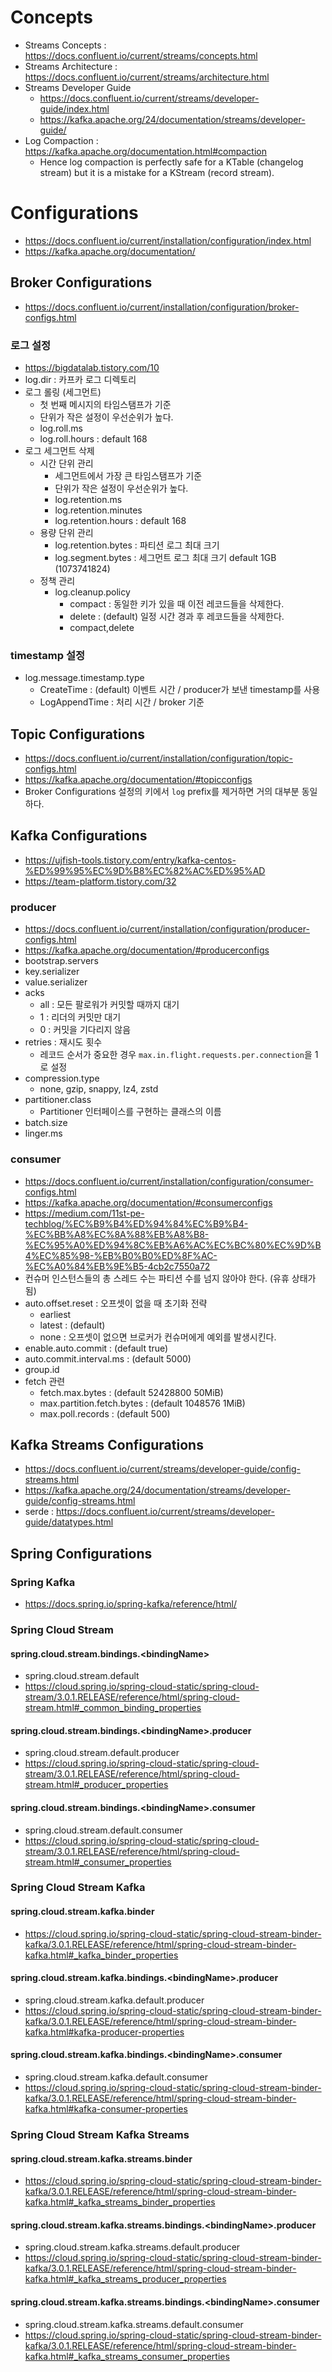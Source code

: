# Concepts

* Streams Concepts : <https://docs.confluent.io/current/streams/concepts.html>
* Streams Architecture : <https://docs.confluent.io/current/streams/architecture.html>
* Streams Developer Guide
  * <https://docs.confluent.io/current/streams/developer-guide/index.html>
  * <https://kafka.apache.org/24/documentation/streams/developer-guide/>
* Log Compaction : <https://kafka.apache.org/documentation.html#compaction>
  * Hence log compaction is perfectly safe for a KTable (changelog stream) but it is a mistake for a KStream (record stream).

# Configurations

* <https://docs.confluent.io/current/installation/configuration/index.html>
* <https://kafka.apache.org/documentation/>

## Broker Configurations

* <https://docs.confluent.io/current/installation/configuration/broker-configs.html>

### 로그 설정

* <https://bigdatalab.tistory.com/10>
* log.dir : 카프카 로그 디렉토리
* 로그 롤링 (세그먼트)
  * 첫 번째 메시지의 타임스탬프가 기준
  * 단위가 작은 설정이 우선순위가 높다.
  * log.roll.ms
  * log.roll.hours : default 168
* 로그 세그먼트 삭제
  * 시간 단위 관리
    * 세그먼트에서 가장 큰 타임스탬프가 기준
    * 단위가 작은 설정이 우선순위가 높다.
    * log.retention.ms
    * log.retention.minutes
    * log.retention.hours : default 168
  * 용량 단위 관리
    * log.retention.bytes : 파티션 로그 최대 크기
    * log.segment.bytes : 세그먼트 로그 최대 크기 default 1GB (1073741824)
  * 정책 관리
    * log.cleanup.policy
      * compact : 동일한 키가 있을 때 이전 레코드들을 삭제한다.
      * delete : (default) 일정 시간 경과 후 레코드들을 삭제한다.
      * compact,delete

### timestamp 설정

* log.message.timestamp.type
  * CreateTime : (default) 이벤트 시간 / producer가 보낸 timestamp를 사용
  * LogAppendTime : 처리 시간 / broker 기준

## Topic Configurations

* <https://docs.confluent.io/current/installation/configuration/topic-configs.html>
* <https://kafka.apache.org/documentation/#topicconfigs>
* Broker Configurations 설정의 키에서 `log` prefix를 제거하면 거의 대부분 동일하다.


## Kafka Configurations

* <https://ujfish-tools.tistory.com/entry/kafka-centos-%ED%99%95%EC%9D%B8%EC%82%AC%ED%95%AD>
* <https://team-platform.tistory.com/32>

### producer

* <https://docs.confluent.io/current/installation/configuration/producer-configs.html>
* <https://kafka.apache.org/documentation/#producerconfigs>
* bootstrap.servers
* key.serializer
* value.serializer
* acks
  * all : 모든 팔로워가 커밋할 때까지 대기
  * 1 : 리더의 커밋만 대기
  * 0 : 커밋을 기다리지 않음
* retries : 재시도 횟수
  * 레코드 순서가 중요한 경우 `max.in.flight.requests.per.connection`을 1로 설정
* compression.type
  * none, gzip, snappy, lz4, zstd
* partitioner.class
  * Partitioner 인터페이스를 구현하는 클래스의 이름
* batch.size
* linger.ms

### consumer

* <https://docs.confluent.io/current/installation/configuration/consumer-configs.html>
* <https://kafka.apache.org/documentation/#consumerconfigs>
* <https://medium.com/11st-pe-techblog/%EC%B9%B4%ED%94%84%EC%B9%B4-%EC%BB%A8%EC%8A%88%EB%A8%B8-%EC%95%A0%ED%94%8C%EB%A6%AC%EC%BC%80%EC%9D%B4%EC%85%98-%EB%B0%B0%ED%8F%AC-%EC%A0%84%EB%9E%B5-4cb2c7550a72>
* 컨슈머 인스턴스들의 총 스레드 수는 파티션 수를 넘지 않아야 한다. (유휴 상태가 됨)
* auto.offset.reset : 오프셋이 없을 때 초기화 전략
  * earliest
  * latest : (default)
  * none : 오프셋이 없으면 브로커가 컨슈머에게 예외를 발생시킨다.
* enable.auto.commit : (default true)
* auto.commit.interval.ms : (default 5000)
* group.id
* fetch 관련
  * fetch.max.bytes : (default 52428800 50MiB)
  * max.partition.fetch.bytes : (default 1048576 1MiB)
  * max.poll.records : (default 500)

## Kafka Streams Configurations

* <https://docs.confluent.io/current/streams/developer-guide/config-streams.html>
* <https://kafka.apache.org/24/documentation/streams/developer-guide/config-streams.html>
* serde : <https://docs.confluent.io/current/streams/developer-guide/datatypes.html>

## Spring Configurations

### Spring Kafka

* <https://docs.spring.io/spring-kafka/reference/html/>

### Spring Cloud Stream

#### spring.cloud.stream.bindings.\<bindingName\>

* spring.cloud.stream.default
* <https://cloud.spring.io/spring-cloud-static/spring-cloud-stream/3.0.1.RELEASE/reference/html/spring-cloud-stream.html#_common_binding_properties>

#### spring.cloud.stream.bindings.\<bindingName\>.producer

* spring.cloud.stream.default.producer
* <https://cloud.spring.io/spring-cloud-static/spring-cloud-stream/3.0.1.RELEASE/reference/html/spring-cloud-stream.html#_producer_properties>

#### spring.cloud.stream.bindings.\<bindingName\>.consumer

* spring.cloud.stream.default.consumer
* <https://cloud.spring.io/spring-cloud-static/spring-cloud-stream/3.0.1.RELEASE/reference/html/spring-cloud-stream.html#_consumer_properties>

### Spring Cloud Stream Kafka

#### spring.cloud.stream.kafka.binder

* <https://cloud.spring.io/spring-cloud-static/spring-cloud-stream-binder-kafka/3.0.1.RELEASE/reference/html/spring-cloud-stream-binder-kafka.html#_kafka_binder_properties>

#### spring.cloud.stream.kafka.bindings.\<bindingName\>.producer

* spring.cloud.stream.kafka.default.producer
* <https://cloud.spring.io/spring-cloud-static/spring-cloud-stream-binder-kafka/3.0.1.RELEASE/reference/html/spring-cloud-stream-binder-kafka.html#kafka-producer-properties>

#### spring.cloud.stream.kafka.bindings.\<bindingName\>.consumer

* spring.cloud.stream.kafka.default.consumer
* https://cloud.spring.io/spring-cloud-static/spring-cloud-stream-binder-kafka/3.0.1.RELEASE/reference/html/spring-cloud-stream-binder-kafka.html#kafka-consumer-properties

### Spring Cloud Stream Kafka Streams

#### spring.cloud.stream.kafka.streams.binder

* <https://cloud.spring.io/spring-cloud-static/spring-cloud-stream-binder-kafka/3.0.1.RELEASE/reference/html/spring-cloud-stream-binder-kafka.html#_kafka_streams_binder_properties>

#### spring.cloud.stream.kafka.streams.bindings.\<bindingName\>.producer

* spring.cloud.stream.kafka.streams.default.producer
* <https://cloud.spring.io/spring-cloud-static/spring-cloud-stream-binder-kafka/3.0.1.RELEASE/reference/html/spring-cloud-stream-binder-kafka.html#_kafka_streams_producer_properties>

#### spring.cloud.stream.kafka.streams.bindings.\<bindingName\>.consumer

* spring.cloud.stream.kafka.streams.default.consumer
* <https://cloud.spring.io/spring-cloud-static/spring-cloud-stream-binder-kafka/3.0.1.RELEASE/reference/html/spring-cloud-stream-binder-kafka.html#_kafka_streams_consumer_properties>
